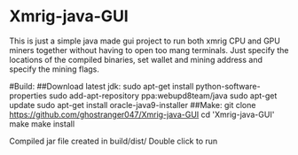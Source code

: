 # Xmrig-java-GUI
This is just a simple  java made gui project to run both xmrig CPU and GPU 
miners together without having to open too mang terminals. Just specify the
locations of the compiled binaries, set wallet and mining address and specify 
the mining flags.

#Build:
##Download latest jdk:
sudo apt-get install python-software-properties
sudo add-apt-repository ppa:webupd8team/java
sudo apt-get update
sudo apt-get install oracle-java9-installer
##Make:
git clone https://github.com/ghostranger047/Xmrig-java-GUI
cd 'Xmrig-java-GUI'
make
make install

Compiled jar file created in build/dist/
Double click to run